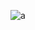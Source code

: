 ![a](https://user-images.githubusercontent.com/37397382/39790221-bb7ea032-536f-11e8-8a5c-0be21260cdc5.jpg)
